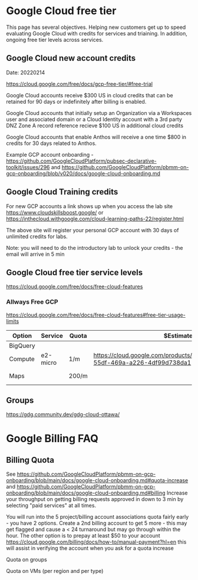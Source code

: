 # Google Cloud free tier
This page has several objectives.  Helping new customers get up to speed evaluating Google Cloud with credits for services and triaining.  In addition, ongoing free tier levels across services.

## Google Cloud new account credits
Date: 20220214

https://cloud.google.com/free/docs/gcp-free-tier/#free-trial

Google Cloud accounts receive $300 US in cloud credits that can be retained for 90 days or indefinitely after billing is enabled.

Google Cloud accounts that initially setup an Organization via a Workspaces user and associated domain or a Cloud Identity account with a 3rd party DNZ Zone A record reference recieve $100 US in additional cloud credits

Google Cloud accounts that enable Anthos will receive a one time $800 in credits for 30 days related to Anthos.

Example GCP account onboarding - https://github.com/GoogleCloudPlatform/pubsec-declarative-toolkit/issues/296 and https://github.com/GoogleCloudPlatform/pbmm-on-gcp-onboarding/blob/v020/docs/google-cloud-onboarding.md

## Google Cloud Training credits
For new GCP accounts a link shows up when you access the lab site https://www.cloudskillsboost.google/  or https://inthecloud.withgoogle.com/cloud-learning-paths-22/register.html

The above site will register your personal GCP account with 30 days of unlimited credits for labs.

Note: you will need to do the introductory lab to unlock your credits - the email will arrive in 5 min


## Google Cloud free tier service levels
https://cloud.google.com/free/docs/free-cloud-features

### Allways Free GCP
https://cloud.google.com/free/docs/free-cloud-features#free-tier-usage-limits

Option | Service | Quota | $Estimate | Details
---|---|---|---|---
BigQuery | | | | 
Compute | e2-micro | 1/m | https://cloud.google.com/products/calculator#id=0a2faebd-55df-469a-a226-4df99d738da1 |only us-west-1 us-central1 us-east-1 
Maps | | 200/m | | https://developers.google.com/maps/billing-and-pricing/billing#monthly

## Groups
https://gdg.community.dev/gdg-cloud-ottawa/


# Google Billing FAQ
## Billing Quota
See https://github.com/GoogleCloudPlatform/pbmm-on-gcp-onboarding/blob/main/docs/google-cloud-onboarding.md#quota-increase and https://github.com/GoogleCloudPlatform/pbmm-on-gcp-onboarding/blob/main/docs/google-cloud-onboarding.md#billing
Increase your throughput on getting billing requests approved in down to 3 min by selecting "paid services" at all times.

You will run into the 5 project/billing account associations quota fairly early - you have 2 options.  Create a 2nd billing account to get 5 more - this may get flagged and cause a < 24 turnaround but may go through within the hour.  The other option is to prepay at least $50 to your account https://cloud.google.com/billing/docs/how-to/manual-payment?hl=en this will assist in verifying the account when you ask for a quota increase

Quota on groups

Quota on VMs (per region and per type)

